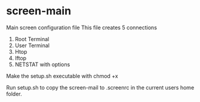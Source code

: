 # screen-main
Main screen configuration file
This file creates 5 connections
1. Root Terminal
2. User Terminal
3. Htop
4. Iftop
5. NETSTAT with options

Make the setup.sh executable with chmod +x

Run setup.sh to copy the screen-mail to .screenrc in the current users home folder.
